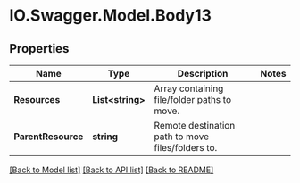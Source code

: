 # IO.Swagger.Model.Body13
## Properties

Name | Type | Description | Notes
------------ | ------------- | ------------- | -------------
**Resources** | **List&lt;string&gt;** | Array containing file/folder paths to move. | 
**ParentResource** | **string** | Remote destination path to move files/folders to. | 

[[Back to Model list]](../README.md#documentation-for-models) [[Back to API list]](../README.md#documentation-for-api-endpoints) [[Back to README]](../README.md)

